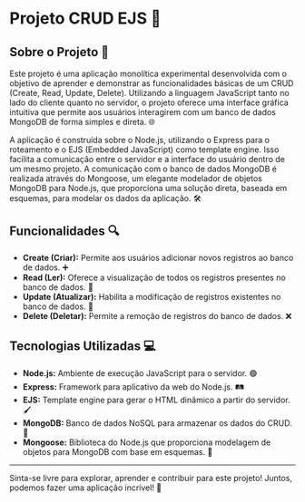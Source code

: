 # Projeto CRUD EJS 🚀

## Sobre o Projeto 📖

Este projeto é uma aplicação monolítica experimental desenvolvida com o objetivo de aprender e demonstrar as funcionalidades básicas de um CRUD (Create, Read, Update, Delete). Utilizando a linguagem JavaScript tanto no lado do cliente quanto no servidor, o projeto oferece uma interface gráfica intuitiva que permite aos usuários interagirem com um banco de dados MongoDB de forma simples e direta. 🌐

A aplicação é construída sobre o Node.js, utilizando o Express para o roteamento e o EJS (Embedded JavaScript) como template engine. Isso facilita a comunicação entre o servidor e a interface do usuário dentro de um mesmo projeto. A comunicação com o banco de dados MongoDB é realizada através do Mongoose, um elegante modelador de objetos MongoDB para Node.js, que proporciona uma solução direta, baseada em esquemas, para modelar os dados da aplicação. 🛠️

## Funcionalidades 🔍

- **Create (Criar):** Permite aos usuários adicionar novos registros ao banco de dados. ➕
- **Read (Ler):** Oferece a visualização de todos os registros presentes no banco de dados. 📖
- **Update (Atualizar):** Habilita a modificação de registros existentes no banco de dados. 🔄
- **Delete (Deletar):** Permite a remoção de registros do banco de dados. ❌

## Tecnologias Utilizadas 💻

- **Node.js:** Ambiente de execução JavaScript para o servidor. 🟢
- **Express:** Framework para aplicativo da web do Node.js. 🛤️
- **EJS:** Template engine para gerar o HTML dinâmico a partir do servidor. 🖌️
- **MongoDB:** Banco de dados NoSQL para armazenar os dados do CRUD. 🍃
- **Mongoose:** Biblioteca do Node.js que proporciona modelagem de objetos para MongoDB com base em esquemas. 📐

---

Sinta-se livre para explorar, aprender e contribuir para este projeto! Juntos, podemos fazer uma aplicação incrível! 🌟
